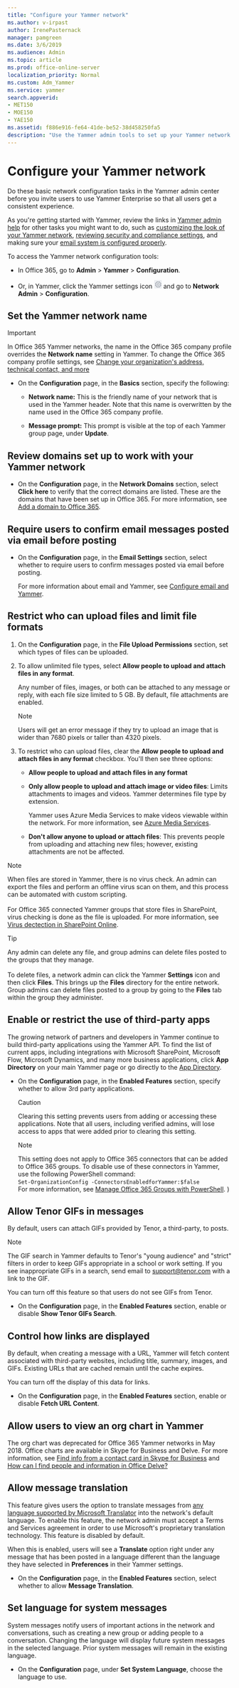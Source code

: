 ```yaml
---
title: "Configure your Yammer network"
ms.author: v-irpast
author: IrenePasternack
manager: pamgreen
ms.date: 3/6/2019
ms.audience: Admin
ms.topic: article
ms.prod: office-online-server
localization_priority: Normal
ms.custom: Adm_Yammer
ms.service: yammer
search.appverid:
- MET150
- MOE150
- YAE150
ms.assetid: f886e916-fe64-41de-be52-38d458250fa5
description: "Use the Yammer admin tools to set up your Yammer network. Covers options for configuration, design, admins, usage policy, external networks, and activity stream keys."
---
```


# Configure your Yammer network

Do these basic network configuration tasks in the Yammer admin center before you invite users to use Yammer Enterprise so that all users get a consistent experience. 
  
As you're getting started with Yammer, review the links in [Yammer admin help](../yammer-landing-page.md) for other tasks you might want to do, such as [customizing the look of your Yammer network](customize-the-look-of-yammer.md), [reviewing security and compliance settings](../manage-security-and-compliance/security-and-compliance.md), and making sure your [email system is configured properly](configure-email-and-yammer.md).
  
To access the Yammer network configuration tools:
  
- In Office 365, go to **Admin** \> **Yammer** \> **Configuration**.
    
- Or, in Yammer, click the Yammer settings icon ![Yammer settings icon](../media/9704ce70-56ce-43f7-96c6-f253b0413d40.png) and go to **Network Admin** \> **Configuration**. 
    
## Set the Yammer network name
<a name="NetworkName"> </a>

> [!IMPORTANT] 
> In Office 365 Yammer networks, the name in the Office 365 company profile overrides the **Network name** setting in Yammer. To change the Office 365 company profile settings, see [Change your organization's address, technical contact, and more](https://support.office.com/en-us/article/Change-your-organization-s-address-technical-contact-and-more-a36e5a52-4df2-479e-bb97-9e67b8483e10)

- On the **Configuration** page, in the **Basics** section, specify the following: 
    
  - **Network name:** This is the friendly name of your network that is used in the Yammer header. Note that this name is overwritten by the name used in the Office 365 company profile.
    
  - **Message prompt:** This prompt is visible at the top of each Yammer group page, under **Update**. 
    
## Review domains set up to work with your Yammer network
<a name="ReviewDomains"> </a>

- On the **Configuration** page, in the **Network Domains** section, select **Click here** to verify that the correct domains are listed. These are the domains that have been set up in Office 365. For more information, see [Add a domain to Office 365](https://support.office.com/article/17f4aa9b-5ece-4af8-8be4-a5e8ff8367f2).
    
## Require users to confirm email messages posted via email before posting
<a name="ConfirmEmailPosts"> </a>

- On the **Configuration** page, in the **Email Settings** section, select whether to require users to confirm messages posted via email before posting. 
    
    For more information about email and Yammer, see [Configure email and Yammer](configure-email-and-yammer.md).
    
## Restrict who can upload files and limit file formats
<a name="RestrictFiles"> </a>

1. On the **Configuration** page, in the **File Upload Permissions** section, set which types of files can be uploaded. 
    
2. To allow unlimited file types, select **Allow people to upload and attach files in any format**. 
    
    Any number of files, images, or both can be attached to any message or reply, with each file size limited to 5 GB. By default, file attachments are enabled. 
    
    > [!NOTE]
    > Users will get an error message if they try to upload an image that is wider than 7680 pixels or taller than 4320 pixels. 
  
3. To restrict who can upload files, clear the **Allow people to upload and attach files in any format** checkbox. You'll then see three options: 
    
      - **Allow people to upload and attach files in any format**
    
      - **Only allow people to upload and attach image or video files**: Limits attachments to images and videos. Yammer determines file type by extension. 
    
         Yammer uses Azure Media Services to make videos viewable within the network. For more information, see [Azure Media Services](https://go.microsoft.com/fwlink/?LinkId=698736).
    
      - **Don't allow anyone to upload or attach files**: This prevents people from uploading and attaching new files; however, existing attachments are not be affected.
    
> [!NOTE]
> When files are stored in Yammer, there is no virus check. An admin can export the files and perform an offline virus scan on them, and this process can be automated with custom scripting.<br><br>For Office 365 connected Yammer groups that store files in SharePoint, virus checking is done as the file is uploaded. For more information, see [Virus dectection in SharePoint Online](https://docs.microsoft.com/office365/securitycompliance/virus-detection-in-spo).

> [!TIP]
> Any admin can delete any file, and group admins can delete files posted to the groups that they manage.<br><br>To delete files, a network admin can click the Yammer **Settings** icon and then click **Files**. This brings up the **Files** directory for the entire network. Group admins can delete files posted to a group by going to the **Files** tab within the group they administer. 
  
## Enable or restrict the use of third-party apps
<a name="RestrictApps"> </a>

The growing network of partners and developers in Yammer continue to build third-party applications using the Yammer API. To find the list of current apps, including integrations with Microsoft SharePoint, Microsoft Flow, Microsoft Dynamics, and many more business applications, click **App Directory** on your main Yammer page or go directly to the [App Directory](https://go.microsoft.com/fwlink/?LinkId=524143).
  
- On the **Configuration** page, in the **Enabled Features** section, specify whether to allow 3rd party applications.
    
    > [!CAUTION]
    > Clearing this setting prevents users from adding or accessing these applications. Note that all users, including verified admins, will lose access to apps that were added prior to clearing this setting. 

    > [!NOTE]
    > This setting does not apply to Office 365 connectors that can be added to Office 365 groups. To disable use of these connectors in Yammer, use the following PowerShell command:  
    ```Set-OrganizationConfig -ConnectorsEnabledforYammer:$false```<br>
    For more information, see [Manage Office 365 Groups with PowerShell](https://docs.microsoft.com/office365/enterprise/powershell/manage-office-365-groups-with-powershell).
)

<a name="TenorGIFs"> </a>
## Allow Tenor GIFs in messages

By default, users can attach GIFs provided by Tenor, a third-party, to posts. 

> [!NOTE]
> The GIF search in Yammer defaults to Tenor's "young audience" and "strict" filters in order to keep GIFs appropriate in a school or work setting. If you see inappropriate GIFs in a search, send email to support@tenor.com with a link to the GIF.

You can turn off this feature so that users do not see GIFs from Tenor. 

- On the **Configuration** page, in the **Enabled Features** section, enable or disable **Show Tenor GIFs Search**. 

<a name="LinkMetadata"> </a>
## Control how links are displayed

By default, when creating a message with a URL, Yammer will fetch content associated with third-party websites, including title, summary, images, and GIFs. Existing URLs that are cached remain until the cache expires. 

You can turn off the display of this data for links. 

- On the **Configuration** page, in the **Enabled Features** section, enable or disable **Fetch URL Content**.

## Allow users to view an org chart in Yammer
<a name="RestrictApps"> </a>

The org chart was deprecated for Office 365 Yammer networks in May 2018. Office charts are available in Skype for Business and Delve. For more information, see [Find info from a contact card in Skype for Business](https://support.office.com/en-us/article/Find-info-from-a-contact-card-in-Skype-for-Business-d797905c-66f0-4248-b473-c49e3c9a0767) and [How can I find people and information in Office Delve?](https://support.office.com/en-us/article/How-can-I-find-people-and-information-in-Office-Delve-5b8bffdd-a50a-430a-8570-09b39481887c)
  
<a name="MessageTranslation"> </a>    

## Allow message translation

This feature gives users the option to translate messages from [any language supported by Microsoft Translator](https://www.microsoft.com/en-us/translator/languages.aspx) into the network's default language. To enable this feature, the network admin must accept a Terms and Services agreement in order to use Microsoft's proprietary translation technology. This feature is disabled by default. 

When this is enabled, users will see a **Translate** option right under any message that has been posted in a language different than the language they have selected in **Preferences** in their Yammer settings.
  
- On the **Configuration** page, in the **Enabled Features** section, select whether to allow **Message Translation**.

## Set language for system messages

System messages notify users of important actions in the network and conversations, such as creating a new group or adding people to a conversation. Changing the language will display future system messages in the selected language. Prior system messages will remain in the existing language.

- On the **Configuration** page, under **Set System Language**, choose the language to use.  